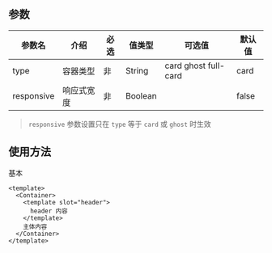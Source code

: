 ## 参数

| 参数名 | 介绍 | 必选 | 值类型 | 可选值 | 默认值 |
| --- | --- | --- | --- | --- | --- |
| type | 容器类型 | 非 | String | card ghost full-card | card |
| responsive | 响应式宽度 | 非 | Boolean |  | false |

> `responsive` 参数设置只在 `type` 等于 `card` 或 `ghost` 时生效

## 使用方法

基本

```
<template>
  <Container>
    <template slot="header">
      header 内容
    </template>
    主体内容
  </Container>
</template>
```